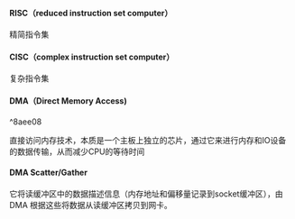 #### RISC（reduced instruction set computer）
精简指令集
#### CISC（complex instruction set computer）
复杂指令集
#### DMA（Direct Memory Access)

^8aee08

直接访问内存技术，本质是一个主板上独立的芯片，通过它来进行内存和IO设备的数据传输，从而减少CPU的等待时间

#### DMA Scatter/Gather
它将读缓冲区中的数据描述信息（内存地址和偏移量记录到socket缓冲区），由 DMA 根据这些将数据从读缓冲区拷贝到网卡。